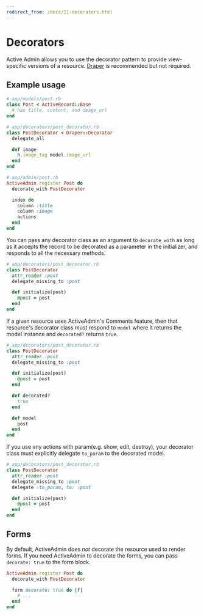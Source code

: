 ```yaml
---
redirect_from: /docs/11-decorators.html
---
```


# Decorators

Active Admin allows you to use the decorator pattern to provide view-specific
versions of a resource. [Draper](https://github.com/drapergem/draper) is
recommended but not required.

## Example usage

```ruby
# app/models/post.rb
class Post < ActiveRecord::Base
  # has title, content, and image_url
end

# app/decorators/post_decorator.rb
class PostDecorator < Draper::Decorator
  delegate_all

  def image
    h.image_tag model.image_url
  end
end

# app/admin/post.rb
ActiveAdmin.register Post do
  decorate_with PostDecorator

  index do
    column :title
    column :image
    actions
  end
end
```

You can pass any decorator class as an argument to `decorate_with`
as long as it accepts the record to be decorated as a parameter in
the initializer, and responds to all the necessary methods.

```ruby
# app/decorators/post_decorator.rb
class PostDecorator
  attr_reader :post
  delegate_missing_to :post

  def initialize(post)
    @post = post
  end
end
```

If a given resource uses ActiveAdmin's Comments feature, then that resource's decorator class must respond to
`model` where it returns the model instance and `decorated?` returns `true`.

```ruby
# app/decorators/post_decorator.rb
class PostDecorator
  attr_reader :post
  delegate_missing_to :post

  def initialize(post)
    @post = post
  end

  def decorated?
    true
  end

  def model
    post
  end
end
```

If you use any actions with param(e.g. show, edit, destroy), your decorator
class must explicitly delegate `to_param` to the decorated model.

```ruby
# app/decorators/post_decorator.rb
class PostDecorator
  attr_reader :post
  delegate_missing_to :post
  delegate :to_param, to: :post

  def initialize(post)
    @post = post
  end
end
```

## Forms

By default, ActiveAdmin does *not* decorate the resource used to render forms.
If you need ActiveAdmin to decorate the forms, you can pass `decorate: true` to the
form block.

```ruby
ActiveAdmin.register Post do
  decorate_with PostDecorator

  form decorate: true do |f|
    # ...
  end
end
```
